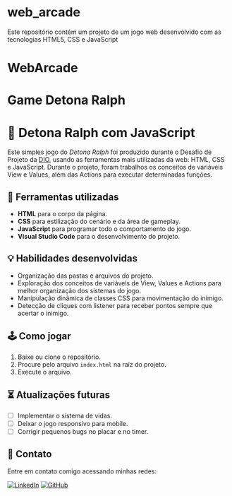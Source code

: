 # web_arcade
Este repositório contém um projeto de um jogo web desenvolvido com as tecnologias HTML5, CSS e JavaScript



# WebArcade

# Game Detona Ralph

# 👾 Detona Ralph com JavaScript

Este simples jogo do *Detona Ralph* foi produzido durante o Desafio de Projeto da [DIO](https://www.dio.me/), usando as ferramentas mais utilizadas da web: HTML, CSS e JavaScript. Durante o projeto, foram trabalhos os conceitos de variáveis View e Values, além das Actions para executar determinadas funções.

## 🧰 Ferramentas utilizadas

- **HTML** para o corpo da página.
- **CSS** para estilização do cenário e da área de gameplay.
- **JavaScript** para programar todo o comportamento do jogo.
- **Visual Studio Code** para o desenvolvimento do projeto.

## 💡 Habilidades desenvolvidas

- Organização das pastas e arquivos do projeto.
- Exploração dos conceitos de variávels de View, Values e Actions para melhor organização dos sistemas do jogo.
- Manipulação dinâmica de classes CSS para movimentação do inimigo.
- Detecção de cliques com listener para receber pontos sempre que acertar o inimigo.

## 🕹 Como jogar

1. Baixe ou clone o repositório.
2. Procure pelo arquivo `index.html` na raíz do projeto.
3. Execute o arquivo.

## ⏳ Atualizações futuras

- [ ] Implementar o sistema de vidas.
- [ ] Deixar o jogo responsivo para mobile.
- [ ] Corrigir pequenos bugs no placar e no timer.

## 📲 Contato

Entre em contato comigo acessando minhas redes:

[![LinkedIn](https://img.shields.io/badge/LinkedIn-000?style=for-the-badge&logo=linkedin&logoColor=0E76A8)](https://www.linkedin.com/in/leandro-schultz-aa511924/ "LinkedIn")
[![GitHub](https://img.shields.io/badge/GitHub-000?style=for-the-badge&logo=github)](https://github.com/leandroschultz84 "GitHub")



